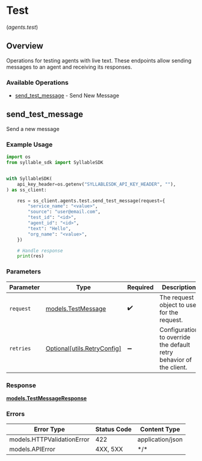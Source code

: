 # Test
(*agents.test*)

## Overview

Operations for testing agents with live text.           These endpoints allow sending messages to an agent and receiving its responses.

### Available Operations

* [send_test_message](#send_test_message) - Send New Message

## send_test_message

Send a new message

### Example Usage

```python
import os
from syllable_sdk import SyllableSDK


with SyllableSDK(
    api_key_header=os.getenv("SYLLABLESDK_API_KEY_HEADER", ""),
) as ss_client:

    res = ss_client.agents.test.send_test_message(request={
        "service_name": "<value>",
        "source": "user@email.com",
        "test_id": "<id>",
        "agent_id": "<id>",
        "text": "Hello",
        "org_name": "<value>",
    })

    # Handle response
    print(res)

```

### Parameters

| Parameter                                                           | Type                                                                | Required                                                            | Description                                                         |
| ------------------------------------------------------------------- | ------------------------------------------------------------------- | ------------------------------------------------------------------- | ------------------------------------------------------------------- |
| `request`                                                           | [models.TestMessage](../../models/testmessage.md)                   | :heavy_check_mark:                                                  | The request object to use for the request.                          |
| `retries`                                                           | [Optional[utils.RetryConfig]](../../models/utils/retryconfig.md)    | :heavy_minus_sign:                                                  | Configuration to override the default retry behavior of the client. |

### Response

**[models.TestMessageResponse](../../models/testmessageresponse.md)**

### Errors

| Error Type                 | Status Code                | Content Type               |
| -------------------------- | -------------------------- | -------------------------- |
| models.HTTPValidationError | 422                        | application/json           |
| models.APIError            | 4XX, 5XX                   | \*/\*                      |